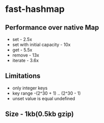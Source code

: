 # fast-hashmap

## Performance over native Map

- set - 2.5x
- set with initial capacity - 10x
- get - 5.5x
- remove - 13x
- iterate - 3.6x

## Limitations
- only integer keys
- key range -(2^30 + 1) .. (2^30 - 1)
- unset value is equal undefined

## Size - 1kb(0.5kb gzip)

